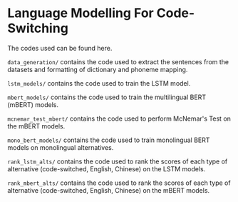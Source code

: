# Language Modelling For Code-Switching

The codes used can be found here.

`data_generation/` contains the code used to extract the sentences from the datasets and formatting of dictionary and phoneme mapping.

`lstm_models/` contains the code used to train the LSTM model.

`mbert_models/` contains the code used to train the multilingual BERT (mBERT) models.

`mcnemar_test_mbert/` contains the code used to perform McNemar's Test on the mBERT models.

`mono_bert_models/` contains the code used to train monolingual BERT models on monolingual alternatives.

`rank_lstm_alts/` contains the code used to rank the scores of each type of alternative (code-switched, English, Chinese) on the LSTM models.

`rank_mbert_alts/` contains the code used to rank the scores of each type of alternative (code-switched, English, Chinese) on the mBERT models.
